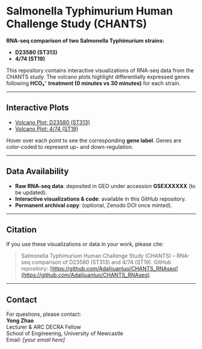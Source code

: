 # Salmonella Typhimurium Human Challenge Study (CHANTS)

**RNA-seq comparison of two Salmonella Typhimurium strains:**  
- **D23580 (ST313)**  
- **4/74 (ST19)**  

This repository contains interactive visualizations of RNA-seq data from the CHANTS study. The volcano plots highlight differentially expressed genes following **HCO₃⁻ treatment (0 minutes vs 30 minutes)** for each strain.

---

## Interactive Plots

- [Volcano Plot: D23580 (ST313)](https://adalijuanluo.github.io/CHANTS_RNAseq/D23_Interactive_volcano_plot.html)  
- [Volcano Plot: 4/74 (ST19)](https://adalijuanluo.github.io/CHANTS_RNAseq/474_Interactive_volcano_plot.html)  

Hover over each point to see the corresponding **gene label**. Genes are color-coded to represent up- and down-regulation.

---

## Data Availability

- **Raw RNA-seq data**: deposited in GEO under accession **GSEXXXXXX** (to be updated).  
- **Interactive visualizations & code**: available in this GitHub repository.  
- **Permanent archival copy**: (optional, Zenodo DOI once minted).

---

## Citation

If you use these visualizations or data in your work, please cite:  

> Salmonella Typhimurium Human Challenge Study (CHANTS) – RNA-seq comparison of D23580 (ST313) and 4/74 (ST19). GitHub repository: [https://github.com/Adalijuanluo/CHANTS_RNAseq](https://github.com/Adalijuanluo/CHANTS_RNAseq).

---

## Contact

For questions, please contact:  
**Yong Zhao**  
Lecturer & ARC DECRA Fellow  
School of Engineering, University of Newcastle  
Email: *[your email here]*  
